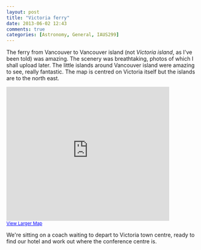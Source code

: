 ```yaml
---
layout: post
title: "Victoria ferry"
date: 2013-06-02 12:43
comments: true
categories: [Astronomy, General, IAUS299]
---
```


The ferry from Vancouver to Vancouver island (not *Victoria island*, as I've been told) was amazing. The scenery was breathtaking, photos of which I shall upload later. The little islands around Vancouver island were amazing to see, really fantastic. The map is centred on Victoria itself but the islands are to the north east.

<iframe width="425" height="350" frameborder="0" scrolling="no" marginheight="0" marginwidth="0" src="https://maps.google.com/maps?f=q&amp;source=s_q&amp;hl=en&amp;geocode=&amp;q=48.4328+-123.3347&amp;aq=&amp;sll=48.736267,-123.318787&amp;sspn=1.132137,2.219238&amp;ie=UTF8&amp;ll=48.4328,-123.3347&amp;spn=1.136136,2.219238&amp;t=m&amp;z=9&amp;output=embed"></iframe><br /><small><a href="https://maps.google.com/maps?f=q&amp;source=embed&amp;hl=en&amp;geocode=&amp;q=48.4328+-123.3347&amp;aq=&amp;sll=48.736267,-123.318787&amp;sspn=1.132137,2.219238&amp;ie=UTF8&amp;ll=48.4328,-123.3347&amp;spn=1.136136,2.219238&amp;t=m&amp;z=9" style="color:#0000FF;text-align:left">View Larger Map</a></small>

We're sitting on a coach waiting to depart to Victoria town centre, ready to find our hotel and work out where the conference centre is. 
